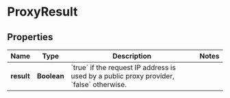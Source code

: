 

# ProxyResult


## Properties

| Name | Type | Description | Notes |
|------------ | ------------- | ------------- | -------------|
|**result** | **Boolean** | &#x60;true&#x60; if the request IP address is used by a public proxy provider, &#x60;false&#x60; otherwise.  |  |



